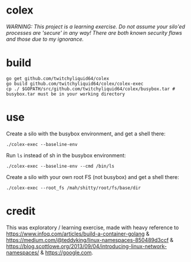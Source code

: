 # colex

*WARNING: This project is a learning exercise. Do not assume your silo'ed processes are 'secure' in any way! There are both known security flaws and those due to my ignorance.*

# build
```shell
go get github.com/twitchyliquid64/colex
go build github.com/twitchyliquid64/colex/colex-exec
cp ./ $GOPATH/src/github.com/twitchyliquid64/colex/busybox.tar # busybox.tar must be in your working directory
```

# use

Create a silo with the busybox environment, and get a shell there:
```shell
./colex-exec --baseline-env
```

Run `ls` instead of sh in the busybox environment:
```shell
./colex-exec --baseline-env --cmd /bin/ls
```


Create a silo with your own root FS (not busybox) and get a shell there:
```shell
./colex-exec --root_fs /mah/shitty/root/fs/base/dir
```

# credit

This was exploratory / learning exercise, made with heavy reference to https://www.infoq.com/articles/build-a-container-golang &
https://medium.com/@teddyking/linux-namespaces-850489d3ccf & https://blog.scottlowe.org/2013/09/04/introducing-linux-network-namespaces/ & https://google.com.
